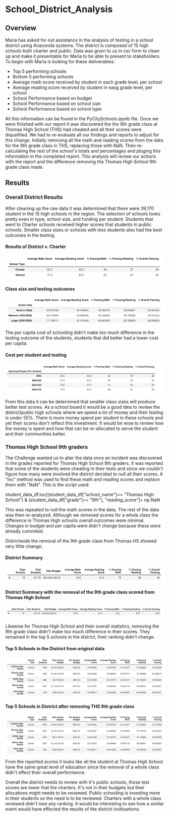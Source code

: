 # School_District_Analysis

## Overview
Maria has asked for out assistance in the analysis of testing in a school district using Anaconda systems. The district is composed of 15 high schools both charter and public. Data was given to us in csv form to clean up and make it presentable for Maria to be able to present to stakeholders. To begin with Maria is looking for these deliverables:

- Top 5 performing schools
- Bottom 5 performing schools
- Average math score received by student in each grade level, per school
- Average reading score received by student in easg grade level, per school
- School Performance based on budget
- School Performance based on school size
- School Performance based on school type

All this information can be found in the PyCitySchools.ipynb file. Once we were finished with our report it was discovered the the 9th grade class at Thomas High School (THS) had cheated and all their scores were diqualified. We had to re-evaluate all our findings and reports to adjust for this change. Initially removing all the math and reading scores from the data for the 9th grade class in THS, replacing those with NaN. Then re-calculating the rest of the school's totals and percentages and pluging this information in the completed report. This analysis will review our actions with the report and the difference removing the Thomas High School 9th grade class made.

## Results

### Overall District Results
After cleaning up the raw data it was determined that there were 39,170 student in the 15 high schools in the region. The selection of schools looks pretty even in type, school size, and funding per student. Students that went to Charter schools received higher scores that students in public schools. Smaller class sizes or schools with less students also had the best outcomes in the testing. 

#### Results of District v. Charter
![image](Resources/districtvcharter_original.png)

#### Class size and testing outcomes
![image](Resources/original_classsize.png)

The per capita cost of schooling didn't make too much difference in the testing outcome of the students, students that did better had a lower cost per capita.

#### Cost per student and testing
![image](Resources/SpendingRange.png)

From this data it can be determined that smaller class sizes will produce better test scores. As a school board it would be a good idea to review the district/public high schools where we spend a lot of money and their testing is under 55%. There is more money spend per student in these schools and yet their scores don't reflect this investment. It would be wise to review how the money is spent and how that can be re-allocated to serve the student and their communities better. 

### Thomas High School 9th graders
The Challenge wanted us to alter the data once an incident was discovered in the grades reported for Thomas High School 9th graders. It was reported that some of the students were cheating in their tests and since we couldn't figure how many were involved the district decided to null all their scores. A "loc" method was used to find these math and reading scores and replace them with "NaN". This is the script used:

student_data_df.loc[(student_data_df["school_name"]== "Thomas High School") & (student_data_df["grade"]== "9th"), "reading_score"]= np.NaN

This was repeated to null the math scores in the data. The rest of the data was then re-analyzed. Although we removed scores for a whole class the difference in Thomas High schools overall outcomes were minimal. Changes in budget and per capita were didn't change because these were already commited. 

Districtwide the removal of the 9th grade class from Thomas HS showed very little change:
#### District Summary
![image](Resources/districtsummary_results2.png)

#### District Summary with the removal of the 9th grade class scored from Thomas High School
![image](Resources/districtsummary_nan2.png)

Likewise for Thomas High School and their overall statistics, removing the 9th grade class didn't make too much difference in their scores.  They remained in the top 5 schools in the district, their ranking didn't change.

#### Top 5 Schools in the District from original data
![image](Resources/top5.png)

#### Top 5 Schools in District after removing THS 9th grade class
![image](resources/top5_NaN.png)

From the reported scores it looks like all the student at Thomas High School have the same great level of education since the removal of a whole class didn't effect their overall performance. 

Overall the district needs to review with it's public schools, those test scores are lower that the charters. It's not in their budgets but their allocations might needs to be reviewed. Public schooling is investing more in their students so the need is to be reviewed. Charters with a whole class reviewed didn't lose any ranking. It would be interesting to see how a similar event would have effected the results of the district instituetions. 
